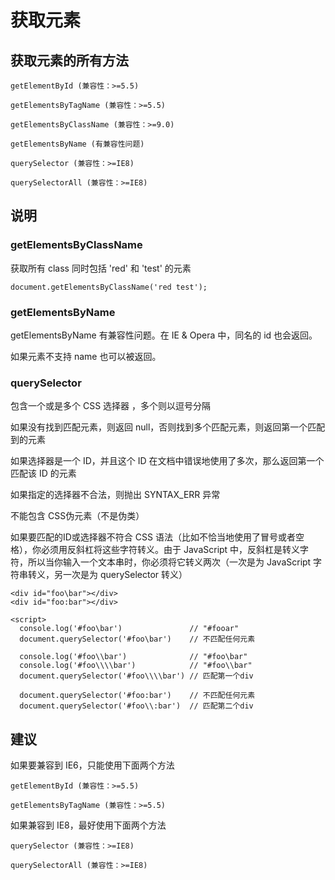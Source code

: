 # 获取元素

## 获取元素的所有方法

	getElementById (兼容性：>=5.5)
	
	getElementsByTagName (兼容性：>=5.5)
	
	getElementsByClassName (兼容性：>=9.0)
	
	getElementsByName (有兼容性问题)

	querySelector (兼容性：>=IE8)
	
	querySelectorAll (兼容性：>=IE8)

## 说明

### getElementsByClassName 

获取所有 class 同时包括 'red' 和 'test' 的元素

	document.getElementsByClassName('red test');

### getElementsByName

getElementsByName 有兼容性问题。在 IE & Opera 中，同名的 id 也会返回。

如果元素不支持 name 也可以被返回。

### querySelector

包含一个或是多个 CSS 选择器 ，多个则以逗号分隔

如果没有找到匹配元素，则返回 null，否则找到多个匹配元素，则返回第一个匹配到的元素

如果选择器是一个 ID，并且这个 ID 在文档中错误地使用了多次，那么返回第一个匹配该 ID 的元素

如果指定的选择器不合法，则抛出 SYNTAX_ERR 异常

不能包含 CSS伪元素（不是伪类）

如果要匹配的ID或选择器不符合 CSS 语法（比如不恰当地使用了冒号或者空格），你必须用反斜杠将这些字符转义。由于 JavaScript 中，反斜杠是转义字符，所以当你输入一个文本串时，你必须将它转义两次（一次是为 JavaScript 字符串转义，另一次是为 querySelector 转义）

	<div id="foo\bar"></div>
	<div id="foo:bar"></div>
	
	<script>
	  console.log('#foo\bar')               // "#fooar"
	  document.querySelector('#foo\bar')    // 不匹配任何元素
	
	  console.log('#foo\\bar')              // "#foo\bar"
	  console.log('#foo\\\\bar')            // "#foo\\bar"
	  document.querySelector('#foo\\\\bar') // 匹配第一个div
	
	  document.querySelector('#foo:bar')    // 不匹配任何元素
	  document.querySelector('#foo\\:bar')  // 匹配第二个div

## 建议

如果要兼容到 IE6，只能使用下面两个方法

	getElementById (兼容性：>=5.5)
	
	getElementsByTagName (兼容性：>=5.5)

如果兼容到 IE8，最好使用下面两个方法

	querySelector (兼容性：>=IE8)
	
	querySelectorAll (兼容性：>=IE8)

